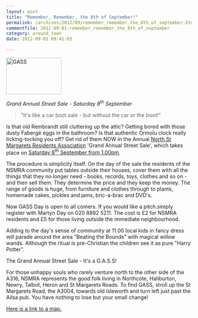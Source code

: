 ```yaml
---
layout: post
title: "Remember, Remember, the 8th of September!"
permalink: /archives/2012/09/remember_remember_the_8th_of_september.html
commentfile: 2012-09-01-remember_remember_the_8th_of_september
category: around_town
date: 2012-09-01 09:42:03

---
```


<a href="/assets/images/2012/gass_2011.png" title="See larger version of - GASS"><img src="/assets/images/2012/gass_2011_thumb.png" width="150" height="99" alt="GASS" class="photo right" /></a>

*Grand Annual Street Sale - Saturday 8<sup>th</sup> September*

> "It's like a car boot sale - but without the car or the boot!"

Is that old Rembrandt still cluttering up the attic? Getting bored with those dusty Fabergé eggs in the bathroom? Is that authentic Ormolu clock really ticking-tocking you off? Get rid of them NOW in the Annual [North St Margarets Residents Association](https://nsmra.org/) 'Grand Annual Street Sale', which takes place on [Saturday 8<sup>th</sup> September from 1.00pm](/event/event/200705143522).

The procedure is simplicity itself. On the day of the sale the residents of the NSMRA community put tables outside their houses, cover them with all the things that they no longer need - books, records, toys, clothes and so on - and then sell them. They determine the price and they keep the money. The range of goods is huge, from furniture and clothes through to plants, homemade cakes, pickles and jams, bric-a-brac and DVD's.

Now GASS Day is open to all comers. If you would like a pitch.simply register with Martyn Day on 020 8892 5211. The cost is £2 for NSMRA residents and £5 for those living outside the immediate neighbourhood.

Adding to the day's sense of community at 11.00 local kids in fancy dress will parade around the area "Beating the Bounds" with magical willow wands. Although the ritual is pre-Christian the children see it as pure "Harry Potter".

The Grand Annual Street Sale - It's a G.A.S.S!

<div markdown="1" class="box">
For those unhappy souls who rarely venture north to the other side of the A316, NSMRA represents the good folk living in Northcote, Haliburton, Newry, Talbot, Heron and St Margarets Roads. To find GASS, stroll up the St Margarets Road, the A3004, towards old Isleworth and turn left just past the Ailsa pub. You have nothing to lose but your small change!

[Here is a link to a map.](http://maps.google.co.uk/maps?ie=UTF8&ll=51.460344,-0.323024&spn=0.013075,0.027466&z=15)

</div>

